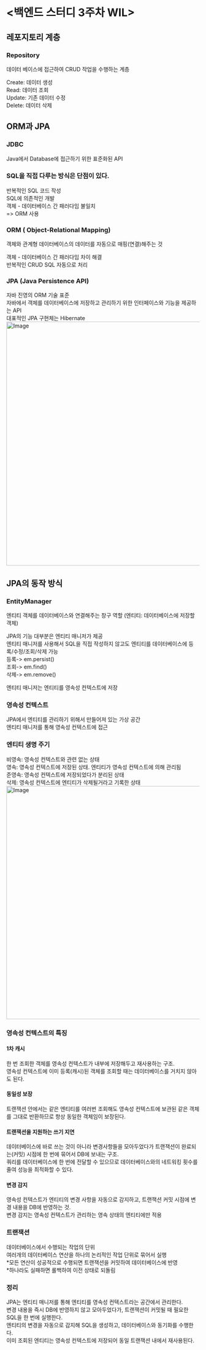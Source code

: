 # <백엔드 스터디 3주차 WIL>
## 레포지토리 계층
### Repository
데이터 베이스에 접근하여 CRUD 작업을 수행하는 계층

Create: 데이터 생성  
Read: 데이터 조회  
Update: 기존 데이터 수정  
Delete: 데이터 삭제

## ORM과 JPA
### JDBC
Java에서 Database에 접근하기 위한 표준화된 API

### SQL을 직접 다루는 방식은 단점이 있다.
반복적인 SQL 코드 작성  
SQL에 의존적인 개발  
객체 - 데이터베이스 간 패러다임 불일치  
=> ORM 사용

### ORM ( Object-Relational Mapping)
객체와 관계형 데이터베이스의 데이터를 자동으로 매핑(연결)해주는 것  

객체 - 데이터베이스 간 패러다임 차이 해결  
반복적인 CRUD SQL 자동으로 처리

### JPA (Java Persistence API)
자바 진영의 ORM 기술 표준  
자바에서 객체를 데이터베이스에 저장하고 관리하기 위한 인터페이스와 기능을 제공하는 API  
대표적인 JPA 구현체는 Hibernate
<img width="1065" height="635" alt="Image" src="https://github.com/user-attachments/assets/81e34ed6-2eb6-4371-8495-acee3ed8d82c" />

## JPA의 동작 방식
### EntityManager
엔티티 객체를 데이터베이스와 연결해주는 창구 역할 (엔티티: 데이터베이스에 저장할 객체)

JPA의 기능 대부분은 엔티티 매니저가 제공  
엔티티 매니저를 사용해서 SQL을 직접 작성하지 않고도 엔티티를 데이터베이스에 등록/수정/조회/삭제 가능  
등록-> em.persist()  
조회-> em.find()  
삭제-> em.remove()

엔티티 매니저는 엔티티를 영속성 컨텍스트에 저장

### 영속성 컨텍스트
JPA에서 엔티티를 관리하기 위해서 만들어져 있는 가상 공간  
엔티티 매니저를 통해 영속성 컨텍스트에 접근

### 엔티티 생명 주기
비영속: 영속성 컨텍스트와 관련 없는 상태  
영속: 영속성 컨텍스트에 저장된 상태. 엔티티가 영속성 컨텍스트에 의해 관리됨  
준영속: 영속성 컨텍스트에 저장되었다가 분리된 상태  
삭제: 영속성 컨텍스트에 엔티티가 삭제될거라고 기록한 상태
<img width="884" height="607" alt="Image" src="https://github.com/user-attachments/assets/1ec3ca67-8153-4106-a541-81298e19d3e2" />

### 영속성 컨텍스트의 특징
#### 1차 캐시  
한 번 조회한 객체를 영속성 컨텍스트가 내부에 저장해두고 재사용하는 구조.    
영속성 컨텍스트에 이미 등록(캐시)된 객체를 조회할 때는 데이터베이스를 거치지 않아도 된다.
#### 동일성 보장  
트랜잭션 안에서는 같은 엔티티를 여러번 조회해도 영속성 컨텍스트에 보관된 같은 객체를 그대로 반환하므로 항상 동일한 객체임이 보장된다.
#### 트랜잭션을 지원하는 쓰기 지연  
데이터베이스에 바로 쓰는 것이 아니라 변경사항들을 모아두었다가 트랜잭션이 완료되는(커밋) 시점에 한 번에 묶어서 DB에 보내는 구조.    
쿼리를 데이터베이스에 한 번에 전달할 수 있으므로 데이터베이스와의 네트워킹 횟수를 줄여 성능을 최적화할 수 있다.
#### 변경 감지
영속성 컨텍스트가 엔티티의 변경 사항을 자동으로 감지하고, 트랜잭션 커밋 시점에 변경 내용을 DB에 반영하는 것.  
변경 감지는 영속성 컨텍스트가 관리하는 영속 상태의 엔티티에만 적용

### 트랜잭션
데이터베이스에서 수행되는 작업의 단위  
여러개의 데이터베이스 연산을 하나의 논리적인 작업 단위로 묶어서 실행  
*모든 연산이 성공적으로 수행되면 트랜잭션을 커밋하여 데이터베이스에 반영  
*하나라도 실패하면 롤백하여 이전 상태로 되돌림

### 정리
JPA는 엔티티 매니저를 통해 엔티티를 영속성 컨텍스트라는 공간에서 관리한다.  
변경 내용을 즉시 DB에 반영하지 않고 모아두었다가, 트랜잭션이 커밋될 때 필요한 SQL을 한 번에 실행한다.  
엔티티의 변경을 자동으로 감지해 SQL을 생성하고, 데이터베이스와 동기화를 수행한다.  
이미 조회된 엔티티는 영속성 컨텍스트에 저장되어 동일 트랜잭션 내에서 재사용된다.





